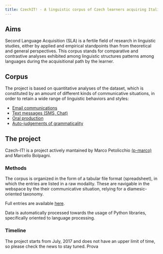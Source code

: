 ```yaml
---
title: CzechIT! - A linguistic corpus of Czech learners acquiring Italian
---
```

## Aims
Second Language Acquisition (SLA) is a fertile field of research in linguistic studies, either by applied and empirical standpoints than from theoretical and general perspectives. 
This corpus stands for comparative and contrastive analyses exhibited among linguistic structures patterns among languages during the acquisitional path by the learner.

## Corpus
The project is based on quantitative analyses of the dataset, which is constituted by an amount of different kinds of communicative situations, in order to retain a wide range of linguistic behaviors and styles:
* [Email communications](email)
* [Text messages (SMS, Chat)](text-message)
* [Oral production](audio)
* [Auto-judgements of grammaticality](texts)

## The project
Czech-IT! is a project actively mantained by Marco Petolicchio [(p-marco)](https://github.com/p-marco) and Marcello Bolpagni.

### Methods
The corpus is organized in the form of a tabular file format (spreadsheet), in which the entries are listed in a raw modality. These are navigable in the webspace by the their communicative situation, relying for a diamesic-oriented taxonomy.

Full entries are available [here](https://github.com/Czech-IT/Czech-IT.github.io/blob/master/_data/table.csv). 

Data is automatically processed towards the usage of Python libraries, specifically oriented to language processing.

### Timeline
The project starts from July, 2017 and does not have an upper limit of time, so please check the news to stay tuned.
Prova
